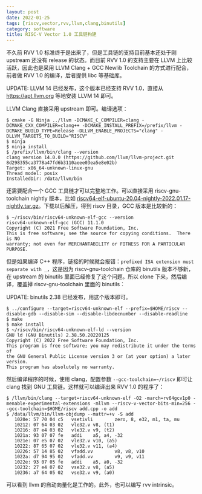 ```yaml
---
layout: post
date: 2022-01-25
tags: [riscv,vector,rvv,llvm,clang,binutils]
category: software
title: RISC-V Vector 1.0 工具链构建
---
```


不久前 RVV 1.0 标准终于是出来了，但是工具链的支持目前基本还处于刚 upstream 还没有 release 的状态。而目前 RVV 1.0 的支持主要在 LLVM 上比较活跃，因此也是采用 LLVM Clang + GCC Newlib Toolchain 的方式进行配合，前者做 RVV 1.0 的编译，后者提供 libc 等基础库。

UPDATE: LLVM 14 已经发布，这个版本已经支持 RVV 1.0，直接从 https://apt.llvm.org 等地安装 LLVM 14 即可。

LLVM Clang 直接采用 upstream 即可。编译选项：

```shell
$ cmake -G Ninja ../llvm -DCMAKE_C_COMPILER=clang -DCMAKE_CXX_COMPILER=clang++ -DCMAKE_INSTALL_PREFIX=/prefix/llvm -DCMAKE_BUILD_TYPE=Release -DLLVM_ENABLE_PROJECTS="clang" -DLLVM_TARGETS_TO_BUILD="RISCV"
$ ninja
$ ninja install
$ /prefix/llvm/bin/clang --version
clang version 14.0.0 (https://github.com/llvm/llvm-project.git 8d298355ca3778a47fd6b3110aeee03ea5e8e02b)
Target: x86_64-unknown-linux-gnu
Thread model: posix
InstalledDir: /data/llvm/bin
```

还需要配合一个 GCC 工具链才可以完整地工作。可以直接采用 riscv-gnu-toolchain nightly 版本，比如 [riscv64-elf-ubuntu-20.04-nightly-2022.01.17-nightly.tar.gz](https://github.com/riscv-collab/riscv-gnu-toolchain/releases/download/2022.01.17/riscv64-elf-ubuntu-20.04-nightly-2022.01.17-nightly.tar.gz)。下载以后解压，得到 riscv 目录，GCC 版本是比较新的：

```shell
$ ~/riscv/bin/riscv64-unknown-elf-gcc --version
riscv64-unknown-elf-gcc (GCC) 11.1.0
Copyright (C) 2021 Free Software Foundation, Inc.
This is free software; see the source for copying conditions.  There is NO
warranty; not even for MERCHANTABILITY or FITNESS FOR A PARTICULAR PURPOSE.
```

但是如果编译 C++ 程序，链接的时候就会报错：`prefixed ISA extension must separate with _`，这是因为 riscv-gnu-toolchain 仓库的 binutils 版本不够新，在 upstream 的 binutils 里面已经修复了这个问题。所以 clone 下来，然后编译，覆盖掉 riscv-gnu-toolchain 里面的 binutils：

UPDATE: binutils 2.38 已经发布，用这个版本即可。

```shell
$ ../configure --target=riscv64-unknown-elf --prefix=$HOME/riscv --disable-gdb --disable-sim --disable-libdecnumber --disable-readline
$ make
$ make install
$ ~/riscv/bin/riscv64-unknown-elf-ld --version
GNU ld (GNU Binutils) 2.38.50.20220125
Copyright (C) 2022 Free Software Foundation, Inc.
This program is free software; you may redistribute it under the terms of
the GNU General Public License version 3 or (at your option) a later version.
This program has absolutely no warranty.
```

然后编译程序的时候，使用 clang，配置参数 `--gcc-toolchain=~/riscv` 即可让 clang 找到 GNU 工具链。这样就可以编译出来 RVV 1.0 的程序了：


```shell
$ /llvm/bin/clang --target=riscv64-unknown-elf -O2 -march=rv64gcv1p0 -menable-experimental-extensions -mllvm --riscv-v-vector-bits-min=256 --gcc-toolchain=$HOME/riscv add.cpp -o add
$ /data/llvm/bin/llvm-objdump --mattr=+v -S add
   1020e: 57 70 04 c5   vsetivli        zero, 8, e32, m1, ta, mu
   10212: 07 64 03 02   vle32.v v8, (t1)
   10216: 87 e4 03 02   vle32.v v9, (t2)
   1021a: 93 07 07 fe   addi    a5, a4, -32
   1021e: 07 e5 07 02   vle32.v v10, (a5)
   10222: 87 65 07 02   vle32.v v11, (a4)
   10226: 57 14 85 02   vfadd.vv        v8, v8, v10
   1022a: d7 94 95 02   vfadd.vv        v9, v9, v11
   1022e: 93 07 05 fe   addi    a5, a0, -32
   10232: 27 e4 07 02   vse32.v v8, (a5)
   10236: a7 64 05 02   vse32.v v9, (a0)
```

可以看到 llvm 的自动向量化是工作的。此外，也可以编写 rvv intrinsic。